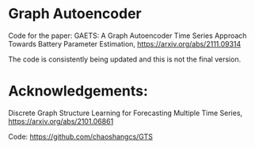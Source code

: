 # Graph Autoencoder
Code for the paper: GAETS: A Graph Autoencoder Time Series Approach Towards Battery Parameter Estimation, https://arxiv.org/abs/2111.09314

The code is consistently being updated and this is not the final version.


# Acknowledgements:

Discrete Graph Structure Learning for Forecasting Multiple Time Series, https://arxiv.org/abs/2101.06861

Code: https://github.com/chaoshangcs/GTS
